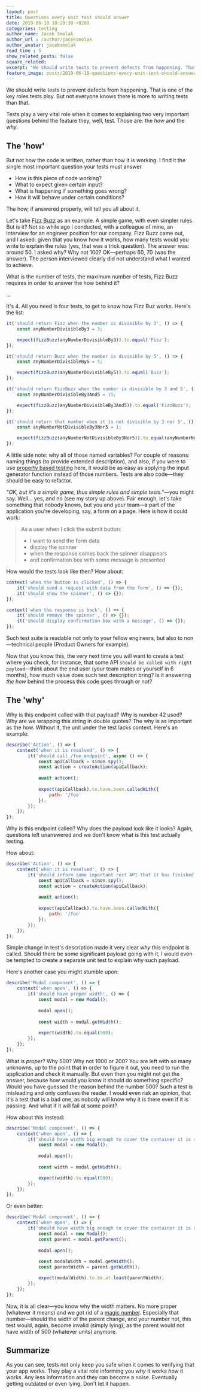 ```yaml
---
layout: post
title: Questions every unit test should answer
date: 2019-06-18 10:20:30 +0200
categories: testing
author_name: Jacek Smolak
author_url : /author/jaceksmolak
author_avatar: jaceksmolak
read_time : 5
show_related_posts: false
square_related:
excerpt: "We should write tests to prevent defects from happening. That is one of the key roles tests play. But not everyone knows there is more to writing tests than that."
feature_image: posts/2019-06-18-questions-every-unit-test-should-answer/poster.jpg
---
```


We should write tests to prevent defects from happening. That is one of the key roles tests play. But not everyone knows there is more to writing tests than that.

Tests play a very vital role when it comes to explaining two very important questions behind the feature they, well, test. Those are: the _how_ and the _why_.

## The 'how'

But not how the code is written, rather than how it is working. I find it the single most important question your tests must answer. 

 - How is this piece of code working?
 - What to expect given certain input?
 - What is happening if something goes wrong?
 - How it will behave under certain conditions?

The how, if answered properly, will tell you all about it.

Let's take [Fizz Buzz](https://en.wikipedia.org/wiki/Fizz_buzz) as an example. A simple game, with even simpler rules. But is it? Not so while ago I conducted, with a colleague of mine, an interview for an engineer position for our company. Fizz Buzz came out, and I asked: given that you know how it works, how many tests would you write to explain the rules (yes, that was a trick question). The answer was: around 50. I asked why? Why not 100? OK—perhaps 60, 70 (was the answer). The person interviewed clearly did not understand what I wanted to achieve.

What is the number of tests, the maximum number of tests, Fizz Buzz requires in order to answer the how behind it?

…

It's 4. All you need is four tests, to get to know how Fizz Buz works. Here's the list:

```javascript
it('should return Fizz when the number is divisible by 3', () => {
    const anyNumberDivisibleBy3 = 3;

    expect(fizzBuzz(anyNumberDivisibleBy3)).to.equal('Fizz');
});

it('should return Buzz when the number is divisible by 5', () => {
    const anyNumberDivisibleBy5 = 5;

    expect(fizzBuzz(anyNumberDivisibleBy5)).to.equal('Buzz');
});

it('should return FizzBuzz when the number is divisible by 3 and 5', () => {
    const anyNumberDivisibleBy3And5 = 15;

    expect(fizzBuzz(anyNumberDivisibleBy3And5)).to.equal('FizzBuzz');
});

it('should return that number when it is not divisible by 3 nor 5', () => {
    const anyNumberNotDivisibleBy3Nor5 = 1;

    expect(fizzBuzz(anyNumberNotDivisibleBy3Nor5)).to.equal(anyNumberNotDivisibleBy3Nor5);
});
```

A little side note: why all of those named variables? For couple of reasons: naming things (to provide extended description), and also, if you were to use [property based testing](https://techblog.holidaycheck.com/post/2017/07/25/property-based-testing-in-javascript) here, it would be as easy as applying the input generator function instead of those numbers. Tests are also code—they should be easy to refactor.

_"OK, but it's a simple game, thus simple rules and simple tests."_—you might say. Well… yes, and no (see my story up above). Fair enough, let's take something that nobody knows, but you and your team—a part of the application you're developing, say, a form on a page. Here is how it could work:

> As a user when I click the submit button:
>
> - I want to send the form data
> - display the spinner
> - when the response comes back the spinner disappears
> - and confirmation box with some message is presented

How would the tests look like then? How about:

```javascript
context('when the button is clicked', () => {
    it('should send a request with data from the form', () => {});
    it('should show the spinner', () => {});
});

context('when the response is back', () => {
    it('should remove the spinner', () => {});
    it('should display confirmation box with a message', () => {});
});
```

Such test suite is readable not only to your fellow engineers, but also to non—technical people (Product Owners for example).

Now that you know this, the very next time you will want to create a test where you check, for instance, that some API `should be called with right payload`—think about the end user (your team mates or yourself in 6 months), how much value does such test description bring? Is it answering _the how_ behind the process this code goes through or not?

## The 'why'

Why is this endpoint called with that payload? Why is number 42 used? Why are we wrapping this string in double quotes? The why is as important as the how. Without it, the unit under the test lacks context. Here's an example:

```javascript
describe('Action', () => {
    context('when it is resolved', () => {
        it('should call /foo endpoint', async () => {
            const apiCallback = sinon.spy();
            const action = createAction(apiCallback);
            
            await action();
            
            expect(apiCallback).to.have.been.calledWith({
                path: '/foo'
            });
        });
    });
});
```

Why is this endpoint called? Why does the payload look like it looks? Again, questions left unanswered and we don't know what is this test actually testing.

How about:

```javascript
describe('Action', () => {
    context('when it is resolved', () => {
        it('should inform some important rest API that it has finished', async () => {
            const apiCallback = sinon.spy();
            const action = createAction(apiCallback);
            
            await action();
            
            expect(apiCallback).to.have.been.calledWith({
                path: '/foo'
            });
        });
    });
});
```

Simple change in test's description made it very clear _why_ this endpoint is called. Should there be some significant payload going with it, I would even be tempted to create a separate unit test to explain why such payload.

Here's another case you might stumble upon:

```javascript
describe('Modal component', () => {
    context('when open', () => {
        it('should have proper width', () => {
            const modal = new Modal();
            
            modal.open();
            
            const width = modal.getWidth();
        
            expect(width).to.equal(500);
        }); 
    });
});
```

What is _proper_? Why 500? Why not 1000 or 200? You are left with so many unknowns, up to the point that in order to figure it out, you need to run the application and check it manually. But even then you might not get the answer, because how would you know it should do something specific? Would you have guessed the reason behind the number 500? Such a test is misleading and only confuses the reader. I would even risk an opinion, that it's a test that is a bad one, as nobody will know why it is there even if it is passing. And what if it will fail at some point?

How about this instead:

```javascript
describe('Modal component', () => {
    context('when open', () => {
        it('should have width big enough to cover the container it is rendered in', () => {
            const modal = new Modal();
                        
            modal.open();
            
            const width = modal.getWidth();

            expect(width).to.equal(500);
        });
    });
});
```

Or even better:

```javascript
describe('Modal component', () => {
    context('when open', () => {
        it('should have width big enough to cover the container it is rendered in', () => {
            const modal = new Modal();
            const parent = modal.getParent();
                        
            modal.open();
            
            const modalWidth = modal.getWidth();
            const parentWidth = parent.getWidth();

            expect(modalWidth).to.be.at.least(parentWidth);
        });
    });
});
```

Now, it is all clear—you know why the width matters. No more proper (whatever it means) and we got rid of a [magic number](https://en.wikipedia.org/wiki/Magic_number_(programming)). Especially that number—should the width of the parent change, and your number not, this test would, again, become invalid (simply lying), as the parent would not have width of 500 (whatever units) anymore.

## Summarize

As you can see, tests not only keep you safe when it comes to verifying that your app works. They play a vital role informing you _why_ it works _how_ it works. Any less information and they can become a noise. Eventually getting outdated or even lying. Don't let it happen. 
